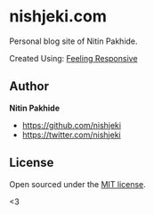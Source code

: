 # nishjeki.com

Personal blog site of Nitin Pakhide.

Created Using: [Feeling Responsive](https://github.com/Phlow/feeling-responsive)


## Author

**Nitin Pakhide**
- <https://github.com/nishjeki>
- <https://twitter.com/nishjeki>


## License

Open sourced under the [MIT license](LICENSE.md).

<3
